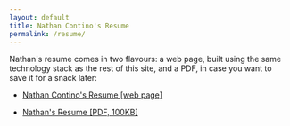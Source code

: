 ```yaml
---
layout: default
title: Nathan Contino's Resume
permalink: /resume/
---
```


<p>
Nathan's resume comes in two flavours: a web page, built using the same technology stack as the rest of this site, and a PDF, in case you want to save it for a snack later:
</p>

<ul>
<li><p><a href="/resume-html/" target="_blank">Nathan Contino's Resume [web page]</a></p></li>
<li><p><a href="https://raw.githubusercontent.com/nathan-contino/images/main/images/Nathan Contino's Resume.pdf">Nathan's Resume [PDF, 100KB]</a></p></li>
</ul>


